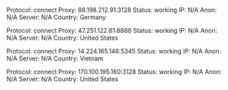 Protocol: connect
Proxy: 88.198.212.91:3128
Status: working
IP: N/A
Anon: N/A
Server: N/A
Country: Germany

Protocol: connect
Proxy: 47.251.122.81:8888
Status: working
IP: N/A
Anon: N/A
Server: N/A
Country: United States

Protocol: connect
Proxy: 14.224.165.146:5345
Status: working
IP: N/A
Anon: N/A
Server: N/A
Country: Vietnam

Protocol: connect
Proxy: 170.100.195.160:3128
Status: working
IP: N/A
Anon: N/A
Server: N/A
Country: United States

